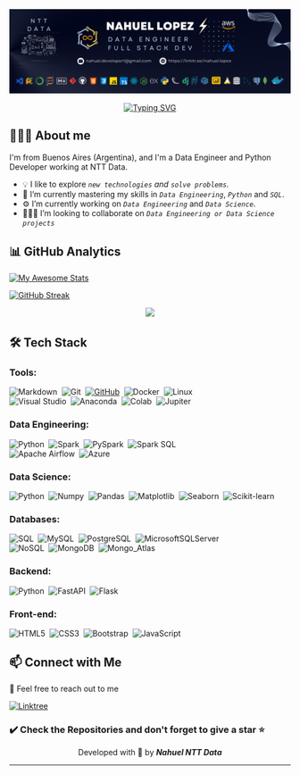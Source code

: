 <div align="center">
  <img src="./GitHub-Banner.png" alt="Logo" width="1150">
</div>

<p align="center">
  <a href="https://git.io/typing-svg"><img src="https://readme-typing-svg.demolab.com?font=Fira+Code&weight=500&size=21&pause=1000&color=C2D9F8&width=435&lines=Hello+World!+I+am+Nahuel;A+passionate+Data+Engineer;and+Full+Stack+Developer." alt="Typing SVG" /></a>
</p>  

## 👨🏻‍💻 About me

<div>
  <p>
    I'm from Buenos Aires (Argentina), and I'm a Data Engineer and Python Developer working at NTT Data.
  </p>
</div>

- 💡 I like to explore *`new technologies` and `solve problems`.*
- 🌱 I’m currently mastering my skills in *`Data Engineering`*, *`Python`* and *`SQL`*. 
- ⚙ I’m currently working on *`Data Engineering`* and *`Data Science`*.  
- 👨🏻‍💻 I’m looking to collaborate on *`Data Engineering or Data Science projects`*

## 📊 GitHub Analytics

[![My Awesome Stats](https://awesome-github-stats.azurewebsites.net/user-stats/Nahuel-NTTData?cardType=level&theme=dark&preferLogin=false)](https://git.io/awesome-stats-card)

[![GitHub Streak](https://streak-stats.demolab.com?user=Nahuel-NTTData&theme=dark)](https://git.io/streak-stats)

<!--
All inbuilt themes :-
dark, radical, merko, gruvbox, tokyonight, onedark, cobalt, synthwave, highcontrast, dracula, github_dark
-->

<!-- ## ⚙️ I use daily

[![Top Langs](https://github-readme-stats-navy-pi-96.vercel.app/api/top-langs/?username=nahuel-NTTData&layout=compact&theme=github_dark&hide_border=true)](https://github.com/Nahuel-NTTData) -->

<p align="center">
  <a href="https://skillicons.dev">
    <img src="https://skillicons.dev/icons?i=md,git,github,html,css,bootstrap,javascript,python,fastapi,flask,mysql,postgres,mongo,docker,linux" />
  </a>
</p>

## 🛠 Tech Stack

### Tools:

![Markdown](https://img.shields.io/badge/-Markdown-05122A?style=flat&logo=markdown)&nbsp;
![Git](https://img.shields.io/badge/-Git-05122A?style=flat&logo=git&logoColor=F05032)&nbsp;
[![GitHub](https://img.shields.io/badge/-GitHub-05122A?style=flat&logo=github&logoColor=lightgrey&link=https://github.com/Nahuel-DevOne)](https://github.com/Nahuel-DevOne)&nbsp;
![Docker](https://img.shields.io/badge/-Docker-05122A?style=flat&logo=docker&logoColor=lightblue)&nbsp;
![Linux](https://img.shields.io/badge/-Linux-05122A?style=flat&logo=linux&logoColor=lightblue)\
![Visual Studio](https://img.shields.io/badge/-VSCODE-05122A?style=flat&logo=Visual-Studio-Code&logoColor=007ACC&link=https://code.visualstudio.com/)&nbsp;
![Anaconda](https://img.shields.io/badge/-Anaconda-05122A?style=flat&logo=anaconda)&nbsp;
![Colab](https://img.shields.io/badge/-Colab-05122A?style=flat&logo=google-colab)&nbsp;
![Jupiter](https://img.shields.io/badge/-Jupyter-05122A?style=flat&logo=jupyter)&nbsp;

### Data Engineering:

![Python](https://img.shields.io/badge/-Python-05122A?style=flat&logo=python&logoColor=blue)&nbsp;
![Spark](https://img.shields.io/badge/-Apache_Spark-05122A?style=flat&logo=apachespark&logoColor=#e55a19)&nbsp;
![PySpark](https://img.shields.io/badge/-PySpark-05122A?style=flat&logo=apachespark&logoColor=#e55a19)&nbsp;
![Spark SQL](https://img.shields.io/badge/-Spark_SQL-05122A?style=flat&logo=apachespark&logoColor=#e55a19)\
![Apache Airflow](https://img.shields.io/badge/-Apache_Airflow-05122A?style=flat&logo=apacheairflow&logoColor=orange)&nbsp;
![Azure](https://img.shields.io/badge/-Azure-05122A?style=flat&logo=microsoftazure&logoColor=blue)


### Data Science:
![Python](https://img.shields.io/badge/-Python-05122A?style=flat&logo=python&logoColor=blue)&nbsp;
![Numpy](https://img.shields.io/badge/-Numpy-05122A?style=flat&logo=numpy&logoColor=55a6ca)&nbsp;
![Pandas](https://img.shields.io/badge/-Pandas-05122A?style=flat&logo=pandas&logoColor=ffffff)&nbsp;
![Matplotlib](https://img.shields.io/badge/-Matplotlib-05122A?style=flat&logo=matplotlib&logoColor=white)&nbsp;
![Seaborn](https://img.shields.io/badge/-Seaborn-05122A?style=flat&logo=Seaborn&logoColor=white)&nbsp;
![Scikit-learn](https://img.shields.io/badge/-Scikit_Learn-05122A?style=flat&logo=scikit-learn&logoColor=fd9a34)


### Databases:

![SQL](https://img.shields.io/badge/-SQL:-05122A?style=flat&logo=sql&logoColor=FFA611)&nbsp;
![MySQL](https://img.shields.io/badge/-MySQL-05122A?style=flat&logo=MySQL&logoColor=FFA611)&nbsp;
![PostgreSQL](https://img.shields.io/badge/-PostgreSQL-05122A?style=flat&logo=PostgreSQL&logoColor=316192)&nbsp;
![MicrosoftSQLServer](https://img.shields.io/badge/-Microsoft_SQL_Server-05122A?style=flat&logo=microsoft%20sql%20server&logoColor=CC2927)\
![NoSQL](https://img.shields.io/badge/-NoSQL:-05122A?style=flat&logo=NoSQL&logoColor=lightgreen)&nbsp;
![MongoDB](https://img.shields.io/badge/-MongoDB-05122A?style=flat&logo=mongoDB&)&nbsp;
![Mongo_Atlas](https://img.shields.io/badge/-Mongo_Atlas-05122A?style=flat&logo=mongodb&)


### Backend:

![Python](https://img.shields.io/badge/-Python-05122A?style=flat&logo=python&logoColor=blue)&nbsp;
![FastAPI](https://img.shields.io/badge/-FastAPI-05122A?style=flat&logo=fastapi&logoColor=009484)&nbsp;
![Flask](https://img.shields.io/badge/-Flask-05122A?style=flat&logo=flask)


### Front-end:
![HTML5](https://img.shields.io/badge/-HTML5-05122A?style=flat&logo=html5&logoColor=F05032&link=https://developer.mozilla.org/es/docs/Glossary/HTML5)&nbsp;
![CSS3](https://img.shields.io/badge/-CSS3-05122A?style=flat&logo=CSS3&logoColor=1572B6)&nbsp;
![Bootstrap](https://img.shields.io/badge/-Bootstrap-05122A?style=flat&logo=bootstrap&logoColor=563D7C)&nbsp;
![JavaScript](https://img.shields.io/badge/-JavaScript-05122A?style=flat&logo=javascript)


## 📫 Connect with Me
💬 Feel free to reach out to me

[![Linktree](https://img.shields.io/badge/-Linktree-05122A?style=flat&logo=linktree&logoColor=41e45f)](https://linktr.ee/nahuel.lopez)

### ✔️ Check the Repositories and don't forget to give a star ⭐

<div align="center">
  <p>Developed with 💙 by <i><b>Nahuel NTT Data</b></i></p>
</div>

 
***************************************************************

